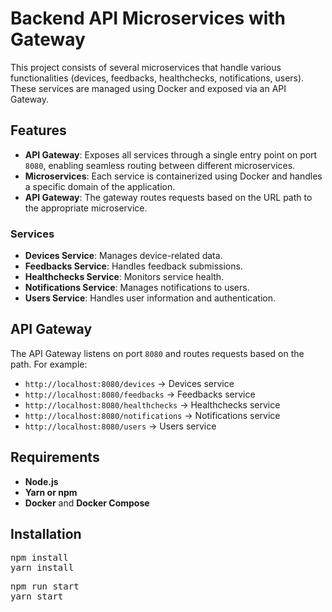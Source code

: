 # Backend API Microservices with Gateway

This project consists of several microservices that handle various functionalities (devices, feedbacks, healthchecks, notifications, users). These services are managed using Docker and exposed via an API Gateway.

## Features

- **API Gateway**: Exposes all services through a single entry point on port `8080`, enabling seamless routing between different microservices.
- **Microservices**: Each service is containerized using Docker and handles a specific domain of the application.
- **API Gateway**: The gateway routes requests based on the URL path to the appropriate microservice.

### Services

- **Devices Service**: Manages device-related data.
- **Feedbacks Service**: Handles feedback submissions.
- **Healthchecks Service**: Monitors service health.
- **Notifications Service**: Manages notifications to users.
- **Users Service**: Handles user information and authentication.

## API Gateway

The API Gateway listens on port `8080` and routes requests based on the path. For example:

- `http://localhost:8080/devices` -> Devices service
- `http://localhost:8080/feedbacks` -> Feedbacks service
- `http://localhost:8080/healthchecks` -> Healthchecks service
- `http://localhost:8080/notifications` -> Notifications service
- `http://localhost:8080/users` -> Users service

## Requirements

- **Node.js**
- **Yarn or npm**
- **Docker** and **Docker Compose**

## Installation

<pre lang="md">npm install 
yarn install
</pre>

<pre lang="md">npm run start 
yarn start
</pre>
